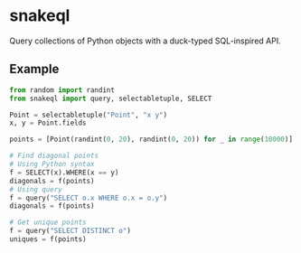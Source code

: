# snakeql

Query collections of Python objects with a duck-typed SQL-inspired API.

## Example

```python
from random import randint
from snakeql import query, selectabletuple, SELECT

Point = selectabletuple("Point", "x y")
x, y = Point.fields

points = [Point(randint(0, 20), randint(0, 20)) for _ in range(10000)]

# Find diagonal points
# Using Python syntax
f = SELECT(x).WHERE(x == y)
diagonals = f(points)
# Using query
f = query("SELECT o.x WHERE o.x = o.y")
diagonals = f(points)

# Get unique points
f = query("SELECT DISTINCT o")
uniques = f(points)
```